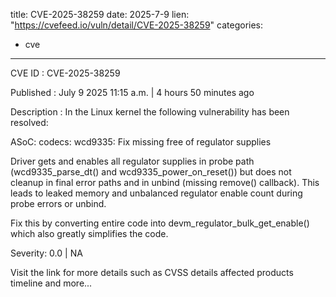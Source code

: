  
title: CVE-2025-38259
date: 2025-7-9
lien: "https://cvefeed.io/vuln/detail/CVE-2025-38259"
categories:
  - cve
---

CVE ID : CVE-2025-38259

Published :  July 9
2025
11:15 a.m. | 4 hours
50 minutes ago

Description : In the Linux kernel
the following vulnerability has been resolved:

ASoC: codecs: wcd9335: Fix missing free of regulator supplies

Driver gets and enables all regulator supplies in probe path
(wcd9335_parse_dt() and wcd9335_power_on_reset())
but does not cleanup
in final error paths and in unbind (missing remove() callback).  This
leads to leaked memory and unbalanced regulator enable count during
probe errors or unbind.

Fix this by converting entire code into devm_regulator_bulk_get_enable()
which also greatly simplifies the code.

Severity: 0.0 | NA

Visit the link for more details
such as CVSS details
affected products
timeline
and more...
